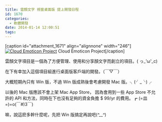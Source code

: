 ```yaml
---
title: 雲顏文字 視窗桌面版 提上開發日程
id: 1670
categories:
  - 軟體開發
date: 2014-01-14 12:00:51
tags:
---
```


[caption id="attachment_1671" align="alignnone" width="246"][![Cloud Emoticon Project](/wp-content/uploads/2014/01/CElogoW.gif)](/wp-content/uploads/2014/01/CElogoW.gif) Cloud Emoticon Project[/caption]

雲顏文字項目是一個為了方便管理、使用和分享顏文字而創立的項目。( っ_'ω'_c)

在下有幸加入這個項目組進行桌面版客戶端的開發。（￣▽￣）

大概短期內只有 Win 版，不過 Win 版成熟後會考慮開發 Mac 版。╮(╯_╰)╭

以後的 Mac 版應該不會上架 Mac App Store， 因為會用到一些 App Store 不允許的 API 和方法，同時在下也沒有足夠的資金負擔 $ 99/yr 的費用。┏ (=皿=)=o(￣#)3￣)

嘛，說這麽多幹什麼呢，先把 Win 版搞定再說吧(*^__^*)
